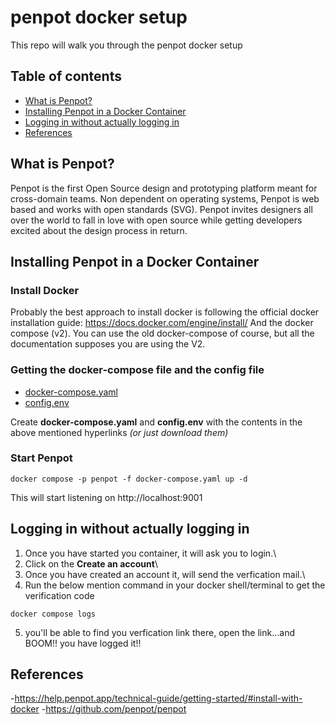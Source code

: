 # penpot docker setup
This repo will walk you through the penpot docker setup

## Table of contents
- [What is Penpot?](https://github.com/AnonymousXsn/penpot_docker_setup#what-is-penpot)
- [Installing Penpot in a Docker Container](https://github.com/AnonymousXsn/penpot_docker_setup#installing-penpot-in-a-docker-container)
- [Logging in without actually logging in](https://github.com/AnonymousXsn/penpot_docker_setup#logging-in-without-actually-logging-in)
- [References](https://github.com/AnonymousXsn/penpot_docker_setup#references)

## What is Penpot?
Penpot is the first Open Source design and prototyping platform meant for cross-domain teams. Non dependent on operating systems, Penpot is web based and works with open standards (SVG). Penpot invites designers all over the world to fall in love with open source while getting developers excited about the design process in return.

## Installing Penpot in a Docker Container
### Install Docker
Probably the best approach to install docker is following the official docker installation guide: https://docs.docker.com/engine/install/
And the docker compose (v2). You can use the old docker-compose of course, but all the documentation supposes you are using the V2.
### Getting the docker-compose file and the config file
- [docker-compose.yaml](https://raw.githubusercontent.com/penpot/penpot/main/docker/images/docker-compose.yaml)
- [config.env](https://raw.githubusercontent.com/penpot/penpot/main/docker/images/config.env)

Create **docker-compose.yaml** and **config.env** with the contents in the above mentioned hyperlinks *(or just download them)*

### Start Penpot
```
docker compose -p penpot -f docker-compose.yaml up -d
```
This will start listening on http://localhost:9001

## Logging in without actually logging in
1. Once you have started you container, it will ask you to login.\
2. Click on the **Create an account**\
3. Once you have created an account it, will send the verfication mail.\
4. Run the below mention command in your docker shell/terminal to get the verification code
```
docker compose logs
```
5. you'll be able to find you verfication link there, open the link...and BOOM!! you have logged it!!

## References
-https://help.penpot.app/technical-guide/getting-started/#install-with-docker
-https://github.com/penpot/penpot
